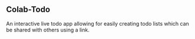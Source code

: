 ## Colab-Todo

An interactive live todo app allowing for easily creating todo lists which can be shared with others using a link.
